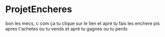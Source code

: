 # ProjetEncheres

bon les mecs, c com ça tu clique sur le lien et apré tu fais les enchere pis apres t'achetes ou tu vends et apré tu gagnes ou tu perds
